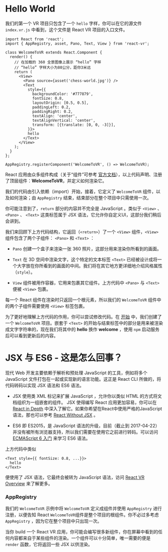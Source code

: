 # Hello World
我们的第一个 VR 项目只包含了一个 `hello` 字样，你可以在它的源文件 `index.vr.js` 中看到，这个文件是 React VR 项目的入口文件。

```
import React from 'react';
import { AppRegistry, asset, Pano, Text, View } from 'react-vr';

class WelcomeToVR extends React.Component {
  render() {
    // 在加载的 360 全景图像上展示 “hello” 字样
    // “hello” 字样大小为80公分，距你3米远
    return (
      <View>
        <Pano source={asset('chess-world.jpg')} />
        <Text
          style={{
            backgroundColor: '#777879',
            fontSize: 0.8,
            layoutOrigin: [0.5, 0.5],
            paddingLeft: 0.2,
            paddingRight: 0.2,
            textAlign: 'center',
            textAlignVertical: 'center',
            transform: [{translate: [0, 0, -3]}],
          }}>
          hello
        </Text>
      </View>
    );
  }
};

AppRegistry.registerComponent('WelcomeToVR', () => WelcomeToVR);
```
React 应用由众多组件构成（关于“组件”可参考 [官方文档](https://facebook.github.io/react/docs/components-and-props.html)），以上代码声明、注册了顶层组件：**WelcomeToVR**，并定义如何渲染它。

我们的代码由引入依赖（import）开始，接着，它定义了 `WelcomeToVR` 组件，以及如何渲染；由 `AppRegistry` 结束，结束部分在整个项目中只需使用一次。

你可能注意到了，`return` 部分的内容并不完全是 JavaScript 。类似于 `<View>` 、 `<Pano>` 、 `<Text>` 这类标签属于 JSX 语法，它允许你自定义UI，这部分我们稍后会讲到。

我们来回顾下上方代码结构，它返回（`<return>`）了一个 `<View>` 组件，`<View>` 组件包含了两个子组件： `<Pano>` 和 `<Text>` ：
  * `Pano` 创建一个盒子来渲染一张 360 照片，这部分用来渲染你所看到的画面。

  * `Text` 在 3D 空间中渲染文字，这个特定的文本标签 `<Text>` 已经被设计成将一个大字放在你所看到的画面的中间。我们将在其它地方更详细地介绍风格属性（`style`）。

  * `View` 组件被用作容器，它用来包裹其它组件。上方代码中 `<Pano>` 与 `<Text>` 便被 `<View>` 包裹。

每一个 React 组件在渲染时只返回一个根元素，所以我们的 `WelcomeToVR` 组件中的两个子组件需要使用 `<View>` 标签包裹。

为了更好地理解上方代码的作用，你可以尝试修改代码。在 [开始](/getting-started) 中，我们创建了一个 `WelcomeToVR` 项目。嵌套于 `<Text>` 的开始与结束标签中的部分是用来被渲染成文字字符串的，现在我们将其中的 **hello** 换作 **welcome** ，使用 `npm` 启动服务后可以看到更新后的内容。

# JSX 与 ES6 - 这是怎么回事？

现代 Web 开发主要依赖于解析和预处理 JavaScript 的工具，例如将多个 JavaScript 文件打包在一起或实现新的语言功能。这正是 React CLI 所做的，将代码转码以实现 JSX 语法和 ES6 语法。

* JSX 使用类 XML 标记来扩展 JavaScript ，允许你以类似 HTML 的方式将文档组织为一组嵌套的组件。 JSX 使得编写 React 应用更加容易，你可以在 [React in Depth](https://facebook.github.io/react/docs/jsx-in-depth.html) 中深入了解它。如果你希望在React中使用严格的JavaScript语法，那也可以参考 [React Without JSX](https://facebook.github.io/react/docs/react-without-jsx.html) 。

* ES6 即 ES2015，是 JavaScript 语法的升级，目前（截止到 2017-04-22）并没有被所有浏览器支持，所以我们需要在使用它之前进行转码。可以访问 [ECMAScript 6 入门](http://es6.ruanyifeng.com/) 来学习 ES6 语法。

上方代码中类似

```
<Text style={{ fontSize: 0.8, ...}}>
  hello
</Text>
```
便使用了 JSX 语法，它最终会被转为 JavaScript 语法，访问 [React VR Overview](https://facebook.github.io/react-vr/docs/react-vroverview.html) 来了解更多。

### AppRegistry

我们的 `WelcomeToVR` 示例中将 `WelcomeToVR` 定义成组件并使用 `AppRegistry` 进行注册，以便告知 React `WelcomeToVR`组件是整个项目的根组件。你不必过多考虑 `AppRegistry` ，因为它在整个项目中只出现一次。

当你 build 一个 React VR 应用，你可能会编写很多新组件，你在屏幕中看到的任何内容都来自于某些组件的渲染。一个组件可以十分简单，唯一需要的便是 `render` 函数，它将返回一些 JSX 以供渲染。

